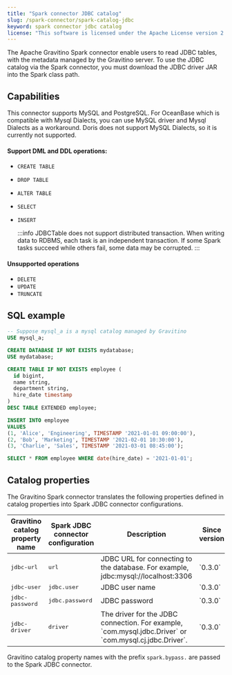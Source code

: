 ```yaml
---
title: "Spark connector JDBC catalog"
slug: /spark-connector/spark-catalog-jdbc
keyword: spark connector jdbc catalog
license: "This software is licensed under the Apache License version 2."
---
```


The Apache Gravitino Spark connector enable users to read JDBC tables,
with the metadata managed by the Gravitino server.
To use the JDBC catalog via the Spark connector,
you must download the JDBC driver JAR into the Spark class path.

## Capabilities

This connector supports MySQL and PostgreSQL.
For OceanBase which is compatible with Mysql Dialects,
you can use MySQL driver and Mysql Dialects as a workaround.
Doris does not support MySQL Dialects, so it is currently not supported.

#### Support DML and DDL operations:

- `CREATE TABLE`
- `DROP TABLE`
- `ALTER TABLE`
- `SELECT`
- `INSERT`

  :::info
  JDBCTable does not support distributed transaction.
  When writing data to RDBMS, each task is an independent transaction.
  If some Spark tasks succeed while others fail, some data may be corrupted.
  :::

#### Unsupported operations

- `DELETE`
- `UPDATE`
- `TRUNCATE`

## SQL example

```sql
-- Suppose mysql_a is a mysql catalog managed by Gravitino
USE mysql_a;

CREATE DATABASE IF NOT EXISTS mydatabase;
USE mydatabase;

CREATE TABLE IF NOT EXISTS employee (
  id bigint,
  name string,
  department string,
  hire_date timestamp
)
DESC TABLE EXTENDED employee;

INSERT INTO employee
VALUES
(1, 'Alice', 'Engineering', TIMESTAMP '2021-01-01 09:00:00'),
(2, 'Bob', 'Marketing', TIMESTAMP '2021-02-01 10:30:00'),
(3, 'Charlie', 'Sales', TIMESTAMP '2021-03-01 08:45:00');

SELECT * FROM employee WHERE date(hire_date) = '2021-01-01';
```

## Catalog properties

The Gravitino Spark connector translates the following properties defined in catalog properties
into Spark JDBC connector configurations.

<table>
<thead>
<tr>
  <th>Gravitino catalog property name</th>
  <th>Spark JDBC connector configuration</th>
  <th>Description</th>
  <th>Since version</th>
</tr>
</thead>
<tbody>
<tr>
  <td><tt>jdbc-url</tt></td>
  <td><tt>url</tt></td>
  <td>
    JDBC URL for connecting to the database.
    For example, jdbc:mysql://localhost:3306
  </td>
  <td>`0.3.0`</td>
</tr>
<tr>
  <td><tt>jdbc-user</tt></td>
  <td><tt>jdbc.user</tt></td>
  <td>JDBC user name</td>
  <td>`0.3.0`</td>
</tr>
<tr>
  <td><tt>jdbc-password</tt></td>
  <td><tt>jdbc.password</tt></td>
  <td>JDBC password</td>
  <td>`0.3.0`</td>
</tr>
<tr>
  <td><tt>jdbc-driver</tt></td>
  <td><tt>driver</tt></td>
  <td>
    The driver for the JDBC connection.
    For example, `com.mysql.jdbc.Driver` or `com.mysql.cj.jdbc.Driver`.
  </td>
  <td>`0.3.0`</td>
</tr>
</tbody>
</table>

Gravitino catalog property names with the prefix `spark.bypass.` are passed
to the Spark JDBC connector.

